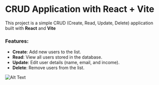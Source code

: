 # CRUD Application with React + Vite

This project is a simple CRUD (Create, Read, Update, Delete) application built with **React** and **Vite**

### Features:
- **Create**: Add new users to the list.
- **Read**: View all users stored in the database.
- **Update**: Edit user details (name, email, and income).
- **Delete**: Remove users from the list.
  
![Alt Text](https://drive.google.com/uc?id=1XpGLXzRHky8N_JLXXCKPfZ-T2eObuLww)


